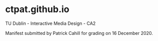 # ctpat.github.io
TU Dublin - Interactive Media Design - CA2

Manifest submitted by Patrick Cahill for grading on 16 December 2020.
